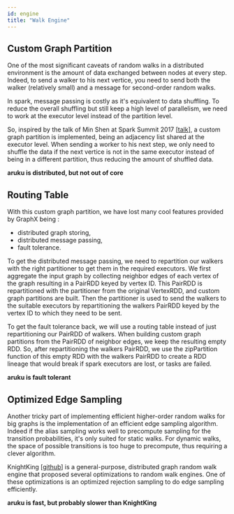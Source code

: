 ```yaml
---
id: engine
title: "Walk Engine"
---
```


## Custom Graph Partition

One of the most significant caveats of random walks in a distributed environment is the amount of data exchanged between nodes at every step. Indeed, to send a walker to his next vertice, you need to send both the walker (relatively small) and a message for second-order random walks.

In spark, message passing is costly as it's equivalent to data shuffling. To reduce the overall shuffling but still keep a high level of parallelism, we need to work at the executor level instead of the partition level.

So, inspired by the talk of Min Shen at Spark Summit 2017 [[talk](https://www.youtube.com/watch?v=lyVZNZZUdOk)], a custom graph partition is implemented, being an adjacency list shared at the executor level. When sending a worker to his next step, we only need to shuffle the data if the next vertice is not in the same executor instead of being in a different partition, thus reducing the amount of shuffled data.

**aruku is distributed, but not out of core**

## Routing Table

With this custom graph partition, we have lost many cool features provided by GraphX being : 
- distributed graph storing,
- distributed message passing,
- fault tolerance.

To get the distributed message passing, we need to repartition our walkers with the right partitioner to get them in the required executors. We first aggregate the input graph by collecting neighbor edges of each vertex of the graph resulting in a PairRDD keyed by vertex ID. This PairRDD is repartitioned with the partitioner from the original VertexRDD, and custom graph partitions are built. Then the partitioner is used to send the walkers to the suitable executors by repartitioning the walkers PairRDD keyed by the vertex ID to which they need to be sent.

To get the fault tolerance back, we will use a routing table instead of just repartitioning our PairRDD of walkers. When building custom graph partitions from the PairRDD of neighbor edges, we keep the resulting empty RDD. So, after repartitioning the walkers PairRDD, we use the zipPartition function of this empty RDD with the walkers PairRDD to create a RDD lineage that would break if spark executors are lost, or tasks are failed.

**aruku is fault tolerant**

## Optimized Edge Sampling

Another tricky part of implementing efficient higher-order random walks for big graphs is the implementation of an efficient edge sampling algorithm. Indeed if the alias sampling works well to precompute sampling for the transition probabilities, it's only suited for static walks. For dynamic walks, the space of possible transitions is too huge to precompute, thus requiring a clever algorithm.

KnightKing [[github](https://github.com/KnightKingWalk/KnightKing)] is a general-purpose, distributed graph random walk engine that proposed several optimizations to random walk engines. One of these optimizations is an optimized rejection sampling to do edge sampling efficiently.

**aruku is fast, but probably slower than KnightKing**